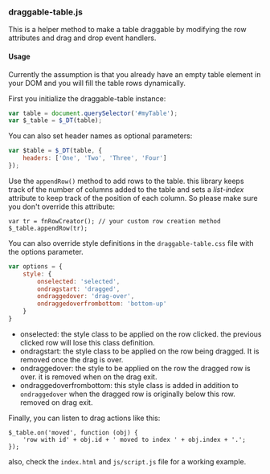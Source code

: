 ### draggable-table.js

This is a helper method to make a table draggable by modifying the row attributes and drag and drop event handlers. 

#### Usage
Currently the assumption is that you already have an empty table element in your DOM and you will fill the table rows dynamically. 

First you initialize the draggable-table instance:
```js
var table = document.querySelector('#myTable');
var $_table = $_DT(table);
```

You can also set header names as optional parameters:
```js
var $table = $_DT(table, {
    headers: ['One', 'Two', 'Three', 'Four']
});
```


Use the ```appendRow()``` method to add rows to the table. this library keeps track of the number of columns added to the table and sets a _list-index_ attribute to keep track of the position of each column. So please make sure you don't override this attribute:
```
var tr = fnRowCreator(); // your custom row creation method
$_table.appendRow(tr);
```
You can also override style definitions in the ```draggable-table.css``` file with the options parameter.
```js
var options = {
    style: {
        onselected: 'selected',
        ondragstart: 'dragged',
        ondraggedover: 'drag-over',
        ondraggedoverfrombottom: 'bottom-up'
    }
}
```
* onselected: the style class to be applied on the row clicked. the previous clicked row will lose this class definition.
* ondragstart: the style class to be applied on the row being dragged. It is removed once the drag is over.
* ondraggedover: the style to be applied on the row the dragged row is over. it is removed when on the drag exit.
* ondraggedoverfrombottom: this style class is added in addition to ```ondraggedover``` when the dragged row is originally below this row. removed on drag exit.


Finally, you can listen to drag actions like this:
```
$_table.on('moved', function (obj) {
    'row with id' + obj.id + ' moved to index ' + obj.index + '.';
});
```

also, check the ```index.html``` and ```js/script.js``` file for a working example. 